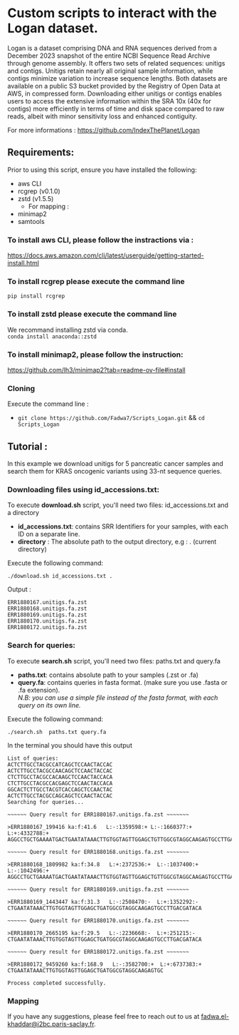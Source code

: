 # Custom scripts to interact with the Logan dataset.

Logan is a dataset comprising DNA and RNA sequences derived from a December 2023 snapshot of the entire NCBI Sequence Read Archive through genome assembly. It offers two sets of related sequences: unitigs and contigs. Unitigs retain nearly all original sample information, while contigs minimize variation to increase sequence lengths. Both datasets are available on a public S3 bucket provided by the Registry of Open Data at AWS, in compressed form. Downloading either unitigs or contigs enables users to access the extensive information within the SRA 10x (40x for contigs) more efficiently in terms of time and disk space compared to raw reads, albeit with minor sensitivity loss and enhanced contiguity.

For more informations : https://github.com/IndexThePlanet/Logan 

## Requirements: 
Prior to using this script, ensure you have installed the following:
- aws CLI
- rcgrep (v0.1.0)
- zstd (v1.5.5)
  * For mapping :
- minimap2
- samtools

### To install aws CLI, please follow the instractions via :
https://docs.aws.amazon.com/cli/latest/userguide/getting-started-install.html

### To install rcgrep please execute the command line 
`pip install rcgrep`

### To install zstd please execute the command line 
We recommand installing zstd via conda.<br>
` conda install anaconda::zstd `
### To install minimap2, please follow the instruction: 
https://github.com/lh3/minimap2?tab=readme-ov-file#install

### Cloning
Execute the command line : 
- ` git clone https://github.com/Fadwa7/Scripts_Logan.git ` && ` cd Scripts_Logan `
  
## Tutorial :
In this example we download unitigs for 5 pancreatic cancer samples and search them for KRAS oncogenic variants using 33-nt sequence queries.

### Downloading files using id_accessions.txt:

To execute **download.sh** script, you'll need two files: id_accessions.txt and a directory
- **id_accessions.txt**: contains SRR Identifiers for your samples, with each ID on a separate line.
- **directory** : The absolute path to the output directory, e.g : . (current directory)
  
Execute the following command:

` ./download.sh id_accessions.txt . `
  
Output :
```
ERR1880167.unitigs.fa.zst
ERR1880168.unitigs.fa.zst
ERR1880169.unitigs.fa.zst
ERR1880170.unitigs.fa.zst
ERR1880172.unitigs.fa.zst
```

### Search for queries:

To execute **search.sh** script, you'll need two files: paths.txt and query.fa
- **paths.txt**: contains absolute path to your samples (.zst or .fa)
- **query.fa**:  contains queries in fasta format. (make sure you use .fasta or .fa extension). <br>
  *N.B: you can use a simple file instead of the fasta format, with each query on its own line.*

Execute the following command:

` ./search.sh  paths.txt query.fa `

In the terminal you should have this output

```
List of queries:
ACTCTTGCCTACGCCATCAGCTCCAACTACCAC
ACTCTTGCCTACGCCAACAGCTCCAACTACCAC
CTCTTGCCTACGCCACAAGCTCCAACTACCACA
CTCTTGCCTACGCCACGAGCTCCAACTACCACA
GGCACTCTTGCCTACGTCACCAGCTCCAACTAC
ACTCTTGCCTACGCCAGCAGCTCCAACTACCAC
Searching for queries...

~~~~~~ Query result for ERR1880167.unitigs.fa.zst ~~~~~~~

>ERR1880167_199416 ka:f:41.6   L:-:1359598:+ L:-:1660377:+  L:+:4332788:+ 
AGGCCTGCTGAAAATGACTGAATATAAACTTGTGGTAGTTGGAGCTGTTGGCGTAGGCAAGAGTGCCTTGACGATACAGCTAATTCAGAATCATTTTGTGGACGAATATGATCCAACAATAGAGGATTCCTACAGGAAGCAAGTAGTAAT

~~~~~~ Query result for ERR1880168.unitigs.fa.zst ~~~~~~~

>ERR1880168_1809982 ka:f:34.8   L:+:2372536:+  L:-:1037400:+ L:-:1042496:+ 
AGGCCTGCTGAAAATGACTGAATATAAACTTGTGGTAGTTGGAGCTGTTGGCGTAGGCAAGAGTGCCTTGACGATACAGCTAATTCAGAATCATTTTGTGGACGAATATGATCCAACAATAGAGGATTCCTACAGGAAGCAAGTAGTAATTGATGGAGAAACCTGTCTC

~~~~~~ Query result for ERR1880169.unitigs.fa.zst ~~~~~~~

>ERR1880169_1443447 ka:f:31.3   L:-:2508470:-  L:+:1352292:- 
CTGAATATAAACTTGTGGTAGTTGGAGCTGATGGCGTAGGCAAGAGTGCCTTGACGATACA

~~~~~~ Query result for ERR1880170.unitigs.fa.zst ~~~~~~~

>ERR1880170_2665195 ka:f:29.5   L:-:2236668:-  L:+:251215:- 
CTGAATATAAACTTGTGGTAGTTGGAGCTGATGGCGTAGGCAAGAGTGCCTTGACGATACA

~~~~~~ Query result for ERR1880172.unitigs.fa.zst ~~~~~~~

>ERR1880172_9459260 ka:f:168.9   L:-:3582700:+  L:+:6737383:+ 
CTGAATATAAACTTGTGGTAGTTGGAGCTGATGGCGTAGGCAAGAGTGC

Process completed successfully.

```
### Mapping 


If you have any suggestions, please feel free to reach out to us at fadwa.el-khaddar@i2bc.paris-saclay.fr.



